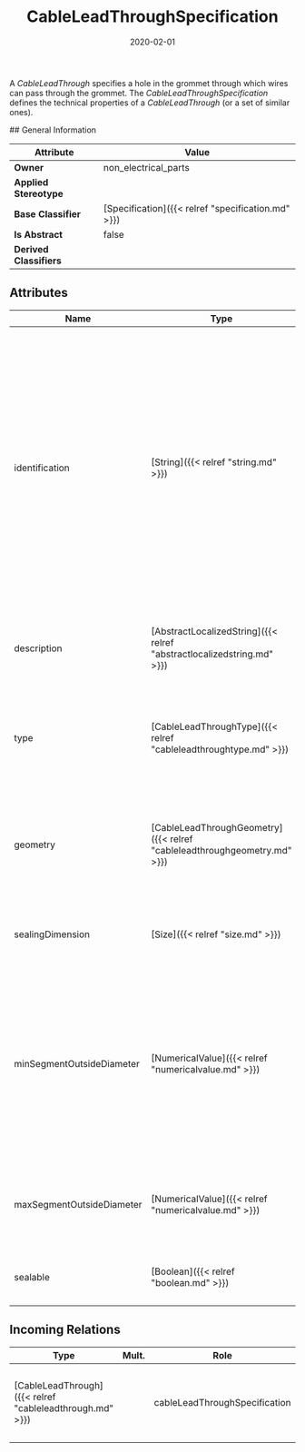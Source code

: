 ﻿---
title: CableLeadThroughSpecification
toc: false
type: specs
date: "2020-02-01"
draft: false
specification: VEC
version: 1.2.0
documentType: "Recommendation"
elementType: Class
classes:
  - CableLeadThroughSpecification
menu_name: vec-1.2.0
---
<p> A <i>CableLeadThrough</i> specifies a hole in the grommet through which wires can pass through the grommet. The <i>CableLeadThroughSpecification </i>defines the technical properties of a <i>CableLeadThrough</i> (or a set of similar ones).      </p>
## General Information

| Attribute               | Value |
|-------------------------|-------|
| **Owner**               | non_electrical_parts |
| **Applied Stereotype**  |   |
| **Base Classifier**     | [Specification]({{< relref "specification.md" >}})<br/>  |
| **Is Abstract**         | false |
| **Derived Classifiers** |   |

## Attributes
|  Name  |  Type  |  Mult.  |  Description  |  Owning Classifier  |
|--------|--------|---------|---------------|--------------|
|identification | [String]({{< relref "string.md" >}}) | 1 | <p> Specifies a unique identification of the specification. The identification is guaranteed to be unique within the document containing the specification. For all VEC-documents a Specification-instance can be trusted to be identical if the DocumentVersion-instance is the same (see DocumentVersion) and the identification of the Specification is the same.      </p> | [Specification]({{< relref "specification.md" >}}) |
|description | [AbstractLocalizedString]({{< relref "abstractlocalizedstring.md" >}}) | 0..* | <p> Specifies additional, human readable information about the specification.      </p> | [Specification]({{< relref "specification.md" >}}) |
|type | [CableLeadThroughType]({{< relref "cableleadthroughtype.md" >}}) | 0..1 | <p> Defines the type of a cable lead through. Standardized values are defined in an <i>OpenEnumeration</i>.      </p> | [CableLeadThroughSpecification]({{< relref "cableleadthroughspecification.md" >}}) |
|geometry | [CableLeadThroughGeometry]({{< relref "cableleadthroughgeometry.md" >}}) | 0..1 | <p> Defines the geometry of a cable lead through in the sealing area. Standardized values are defined in an <i>OpenEnumeration</i>.      </p> | [CableLeadThroughSpecification]({{< relref "cableleadthroughspecification.md" >}}) |
|sealingDimension | [Size]({{< relref "size.md" >}}) | 0..1 | <p> Specifies the dimension of the cable lead through in the sealing area.      </p> | [CableLeadThroughSpecification]({{< relref "cableleadthroughspecification.md" >}}) |
|minSegmentOutsideDiameter | [NumericalValue]({{< relref "numericalvalue.md" >}}) | 0..1 | <p> Specifies the minimum diameter a segment can have to fit through the cable lead through. This definition is necessary, since segments that are too small might cause movements and unacceptable torsion forces or they are not sealable.      </p> | [CableLeadThroughSpecification]({{< relref "cableleadthroughspecification.md" >}}) |
|maxSegmentOutsideDiameter | [NumericalValue]({{< relref "numericalvalue.md" >}}) | 0..1 | <p> Specifies the maximum diameter a segment can have to fit into the cable lead through.      </p> | [CableLeadThroughSpecification]({{< relref "cableleadthroughspecification.md" >}}) |
|sealable | [Boolean]({{< relref "boolean.md" >}}) | 0..1 | <p> Specifies if the cable lead through is sealable.      </p> | [CableLeadThroughSpecification]({{< relref "cableleadthroughspecification.md" >}}) |

##  Incoming Relations
|    Type  |   Mult.  |   Role    |   Mult.   |   Description  |
|----------|----------|-----------|-----------|----------------|
| [CableLeadThrough]({{< relref "cableleadthrough.md" >}}) |  | cableLeadThroughSpecification | 0..1 | <p> References the <i>CableLeadThroughSpecification </i>that defines the technical properties of this <i>CableLeadThrough.</i>      </p> |
